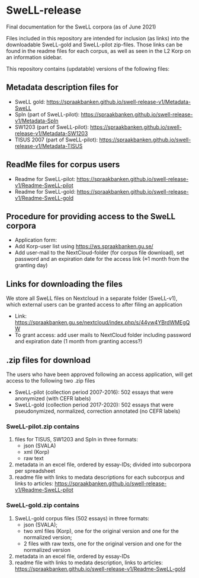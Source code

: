 # SweLL-release
Final documentation for the SweLL corpora (as of June 2021)

Files included in this repository are intended for inclusion (as links) into the downloadable SweLL-gold and SweLL-pilot zip-files. Those links can be found in the readme files for each corpus, as well as seen in the L2 Korp on an information sidebar.  

This repository contains (updatable) versions of the following files:

## Metadata description files for
 
* SweLL gold: https://spraakbanken.github.io/swell-release-v1/Metadata-SweLL
* SpIn (part of SweLL-pilot): https://spraakbanken.github.io/swell-release-v1/Metadata-SpIn
* SW1203 (part of SweLL-pilot): https://spraakbanken.github.io/swell-release-v1/Metadata-SW1203
* TISUS 2007 (part of SweLL-pilot): https://spraakbanken.github.io/swell-release-v1/Metadata-TISUS

## ReadMe files for corpus users 

* Readme for SweLL-pilot: https://spraakbanken.github.io/swell-release-v1/Readme-SweLL-pilot
* Readme for SweLL-gold: https://spraakbanken.github.io/swell-release-v1/Readme-SweLL-gold

## Procedure for providing access to the SweLL corpora

* Application form: 
* Add Korp-user list using https://ws.spraakbanken.gu.se/
* Add user-mail to the NextCloud-folder (for corpus file download), set password and an expiration date for the access link (≈1 month from the granting day)

## Links for downloading the files

We store all SweLL files on Nextcloud in a separate folder (SweLL-v1), which external users can be granted access to after filing an application
* Link: https://spraakbanken.gu.se/nextcloud/index.php/s/44yw4YBrdWMEgQW
* To grant access: add user mails to NextCloud folder including password and expiration date (1 month from granting access?) 

## .zip files for download

The users who have been approved following an access application, will get access to the following two .zip files

* SweLL-pilot (collection period 2007-2016): 502 essays that were anonymized (with CEFR labels)
* SweLL-gold  (collection period 2017-2020): 502 essays that were pseudonymized, normalized, correction annotated (no CEFR labels)


### SweLL-pilot.zip contains

1. files for TISUS, SW1203 and SpIn in three formats: 
    * json (SVALA) 
    * xml (Korp) 
    * raw text
2. metadata in an excel file, ordered by essay-IDs; divided into subcorpora per spreadsheet
3. readme file with links to medata descriptions for each subcorpus and links to articles: https://spraakbanken.github.io/swell-release-v1/Readme-SweLL-pilot
 

### SweLL-gold.zip contains

1. SweLL-gold corpus files (502 essays) in three formats: 
    * json (SVALA); 
    * two xml files (Korp), one for the original version and one for the normalized version; 
    * 2 files with raw texts, one for the original version and one for the normalized version
2. metadata in an excel file, ordered by essay-IDs
3. readme file with links to medata description, links to articles: https://spraakbanken.github.io/swell-release-v1/Readme-SweLL-gold
 
